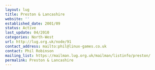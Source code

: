 ```yaml
---
layout: lug
title: Preston & Lancashire
website: ''
established_date: 2001/09
status: Active
last_update: 04/2010
categories: North-West
url: http://lug.org.uk/node/91
contact_address: mailto:phil@linux-games.co.uk
contact: Phil Robinson
mailing_list: https://mailman.lug.org.uk/mailman/listinfo/preston/
permalink: Preston & Lancashire
---
```

